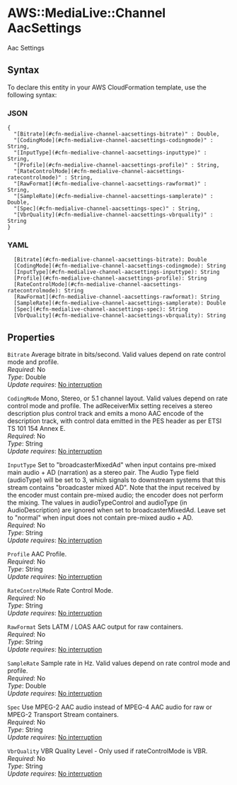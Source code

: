 # AWS::MediaLive::Channel AacSettings<a name="aws-properties-medialive-channel-aacsettings"></a>

Aac Settings

## Syntax<a name="aws-properties-medialive-channel-aacsettings-syntax"></a>

To declare this entity in your AWS CloudFormation template, use the following syntax:

### JSON<a name="aws-properties-medialive-channel-aacsettings-syntax.json"></a>

```
{
  "[Bitrate](#cfn-medialive-channel-aacsettings-bitrate)" : Double,
  "[CodingMode](#cfn-medialive-channel-aacsettings-codingmode)" : String,
  "[InputType](#cfn-medialive-channel-aacsettings-inputtype)" : String,
  "[Profile](#cfn-medialive-channel-aacsettings-profile)" : String,
  "[RateControlMode](#cfn-medialive-channel-aacsettings-ratecontrolmode)" : String,
  "[RawFormat](#cfn-medialive-channel-aacsettings-rawformat)" : String,
  "[SampleRate](#cfn-medialive-channel-aacsettings-samplerate)" : Double,
  "[Spec](#cfn-medialive-channel-aacsettings-spec)" : String,
  "[VbrQuality](#cfn-medialive-channel-aacsettings-vbrquality)" : String
}
```

### YAML<a name="aws-properties-medialive-channel-aacsettings-syntax.yaml"></a>

```
  [Bitrate](#cfn-medialive-channel-aacsettings-bitrate): Double
  [CodingMode](#cfn-medialive-channel-aacsettings-codingmode): String
  [InputType](#cfn-medialive-channel-aacsettings-inputtype): String
  [Profile](#cfn-medialive-channel-aacsettings-profile): String
  [RateControlMode](#cfn-medialive-channel-aacsettings-ratecontrolmode): String
  [RawFormat](#cfn-medialive-channel-aacsettings-rawformat): String
  [SampleRate](#cfn-medialive-channel-aacsettings-samplerate): Double
  [Spec](#cfn-medialive-channel-aacsettings-spec): String
  [VbrQuality](#cfn-medialive-channel-aacsettings-vbrquality): String
```

## Properties<a name="aws-properties-medialive-channel-aacsettings-properties"></a>

`Bitrate`  <a name="cfn-medialive-channel-aacsettings-bitrate"></a>
Average bitrate in bits/second\. Valid values depend on rate control mode and profile\.  
*Required*: No  
*Type*: Double  
*Update requires*: [No interruption](https://docs.aws.amazon.com/AWSCloudFormation/latest/UserGuide/using-cfn-updating-stacks-update-behaviors.html#update-no-interrupt)

`CodingMode`  <a name="cfn-medialive-channel-aacsettings-codingmode"></a>
Mono, Stereo, or 5\.1 channel layout\. Valid values depend on rate control mode and profile\. The adReceiverMix setting receives a stereo description plus control track and emits a mono AAC encode of the description track, with control data emitted in the PES header as per ETSI TS 101 154 Annex E\.  
*Required*: No  
*Type*: String  
*Update requires*: [No interruption](https://docs.aws.amazon.com/AWSCloudFormation/latest/UserGuide/using-cfn-updating-stacks-update-behaviors.html#update-no-interrupt)

`InputType`  <a name="cfn-medialive-channel-aacsettings-inputtype"></a>
Set to "broadcasterMixedAd" when input contains pre\-mixed main audio \+ AD \(narration\) as a stereo pair\. The Audio Type field \(audioType\) will be set to 3, which signals to downstream systems that this stream contains "broadcaster mixed AD"\. Note that the input received by the encoder must contain pre\-mixed audio; the encoder does not perform the mixing\. The values in audioTypeControl and audioType \(in AudioDescription\) are ignored when set to broadcasterMixedAd\. Leave set to "normal" when input does not contain pre\-mixed audio \+ AD\.  
*Required*: No  
*Type*: String  
*Update requires*: [No interruption](https://docs.aws.amazon.com/AWSCloudFormation/latest/UserGuide/using-cfn-updating-stacks-update-behaviors.html#update-no-interrupt)

`Profile`  <a name="cfn-medialive-channel-aacsettings-profile"></a>
AAC Profile\.  
*Required*: No  
*Type*: String  
*Update requires*: [No interruption](https://docs.aws.amazon.com/AWSCloudFormation/latest/UserGuide/using-cfn-updating-stacks-update-behaviors.html#update-no-interrupt)

`RateControlMode`  <a name="cfn-medialive-channel-aacsettings-ratecontrolmode"></a>
Rate Control Mode\.  
*Required*: No  
*Type*: String  
*Update requires*: [No interruption](https://docs.aws.amazon.com/AWSCloudFormation/latest/UserGuide/using-cfn-updating-stacks-update-behaviors.html#update-no-interrupt)

`RawFormat`  <a name="cfn-medialive-channel-aacsettings-rawformat"></a>
Sets LATM / LOAS AAC output for raw containers\.  
*Required*: No  
*Type*: String  
*Update requires*: [No interruption](https://docs.aws.amazon.com/AWSCloudFormation/latest/UserGuide/using-cfn-updating-stacks-update-behaviors.html#update-no-interrupt)

`SampleRate`  <a name="cfn-medialive-channel-aacsettings-samplerate"></a>
Sample rate in Hz\. Valid values depend on rate control mode and profile\.  
*Required*: No  
*Type*: Double  
*Update requires*: [No interruption](https://docs.aws.amazon.com/AWSCloudFormation/latest/UserGuide/using-cfn-updating-stacks-update-behaviors.html#update-no-interrupt)

`Spec`  <a name="cfn-medialive-channel-aacsettings-spec"></a>
Use MPEG\-2 AAC audio instead of MPEG\-4 AAC audio for raw or MPEG\-2 Transport Stream containers\.  
*Required*: No  
*Type*: String  
*Update requires*: [No interruption](https://docs.aws.amazon.com/AWSCloudFormation/latest/UserGuide/using-cfn-updating-stacks-update-behaviors.html#update-no-interrupt)

`VbrQuality`  <a name="cfn-medialive-channel-aacsettings-vbrquality"></a>
VBR Quality Level \- Only used if rateControlMode is VBR\.  
*Required*: No  
*Type*: String  
*Update requires*: [No interruption](https://docs.aws.amazon.com/AWSCloudFormation/latest/UserGuide/using-cfn-updating-stacks-update-behaviors.html#update-no-interrupt)